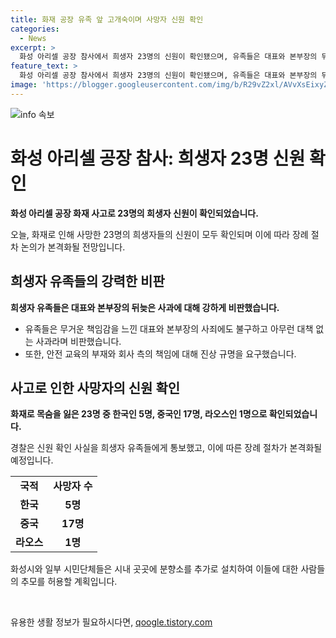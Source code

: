 ```yaml
---
title: 화재 공장 유족 앞 고개숙이며 사망자 신원 확인
categories:
  - News
excerpt: >
  화성 아리셀 공장 참사에서 희생자 23명의 신원이 확인됐으며, 유족들은 대표와 본부장의 뒤늦은 사과를 거부하고 적극 비판했습니다. 대책이 부족하다며 안전 교육과 사고 대응대책위의 구성을 요구하고, 사망자들의 장례 절차가 논의될 예정입니다. 사망자의 신원은 한국인 5명, 중국인 17명, 라오스인 1명으로 확인됐으며, 시내에 추가 분향소가 설치되었습니다. (출처: KBS)
feature_text: >
  화성 아리셀 공장 참사에서 희생자 23명의 신원이 확인됐으며, 유족들은 대표와 본부장의 뒤늦은 사과를 거부하고 적극 비판했습니다. 대책이 부족하다며 안전 교육과 사고 대응대책위의 구성을 요구하고, 사망자들의 장례 절차가 논의될 예정입니다. 사망자의 신원은 한국인 5명, 중국인 17명, 라오스인 1명으로 확인됐으며, 시내에 추가 분향소가 설치되었습니다. (출처: KBS)
image: 'https://blogger.googleusercontent.com/img/b/R29vZ2xl/AVvXsEixyZcFfHzMRdzZMjFBmAUKJYCLCGyLL1o632UiGVXcaFdKo_bkvkuCioo0uUKlGfBVcT3P84aROyZIXSBEx3Aw5nCQ3pTgDom1WDC4m8eifvWiAmWEEVb4x6G_l8C0QH225ldMjyaFvpxGEBGNO37VmDTDMHGhJPq73UglMfDca1-0aw/s1600/blogspot.png'
---
```


<p><img src="https://blogger.googleusercontent.com/img/b/R29vZ2xl/AVvXsEixyZcFfHzMRdzZMjFBmAUKJYCLCGyLL1o632UiGVXcaFdKo_bkvkuCioo0uUKlGfBVcT3P84aROyZIXSBEx3Aw5nCQ3pTgDom1WDC4m8eifvWiAmWEEVb4x6G_l8C0QH225ldMjyaFvpxGEBGNO37VmDTDMHGhJPq73UglMfDca1-0aw/s1600/blogspot.png" alt="info 속보" /></p>

<h1>화성 아리셀 공장 참사: 희생자 23명 신원 확인</h1>

<p data-ke-size="size16"><b>화성 아리셀 공장 화재 사고로 23명의 희생자 신원이 확인되었습니다.</b></p>

<p data-ke-size="size16">오늘, 화재로 인해 사망한 23명의 희생자들의 신원이 모두 확인되며 이에 따라 장례 절차 논의가 본격화될 전망입니다.</p>

<h2 data-ke-size="size26">희생자 유족들의 강력한 비판</h2>

<p data-ke-size="size16"><b>희생자 유족들은 대표와 본부장의 뒤늦은 사과에 대해 강하게 비판했습니다.</b></p>

<ul>
  <li>유족들은 무거운 책임감을 느낀 대표와 본부장의 사죄에도 불구하고 아무런 대책 없는 사과라며 비판했습니다.</li>
  <li>또한, 안전 교육의 부재와 회사 측의 책임에 대해 진상 규명을 요구했습니다.</li>
</ul>

<h2 data-ke-size="size26">사고로 인한 사망자의 신원 확인</h2>

<p data-ke-size="size16"><b>화재로 목숨을 잃은 23명 중 한국인 5명, 중국인 17명, 라오스인 1명으로 확인되었습니다.</b></p>

<p data-ke-size="size16">경찰은 신원 확인 사실을 희생자 유족들에게 통보했고, 이에 따른 장례 절차가 본격화될 예정입니다.</p>

<table>
  <tr>
    <td style="text-align: center; height: 17px;"><b>국적</b></td>
    <td style="text-align: center; height: 17px;"><b>사망자 수</b></td>
  </tr>
  <tr>
    <td style="text-align: center; height: 17px;"><b>한국</b></td>
    <td style="text-align: center; height: 17px;"><b>5명</b></td>
  </tr>
  <tr>
    <td style="text-align: center; height: 17px;"><b>중국</b></td>
    <td style="text-align: center; height: 17px;"><b>17명</b></td>
  </tr>
  <tr>
    <td style="text-align: center; height: 17px;"><b>라오스</b></td>
    <td style="text-align: center; height: 17px;"><b>1명</b></td>
  </tr>
</table>

<p data-ke-size="size16">화성시와 일부 시민단체들은 시내 곳곳에 분향소를 추가로 설치하여 이들에 대한 사람들의 추모를 허용할 계획입니다.</p>

<p data-ke-size="size16">&nbsp;</p>
유용한 생활 정보가 필요하시다면, <a href="https://qoogle.tistory.com" rel="dofollow">qoogle.tistory.com</a>


